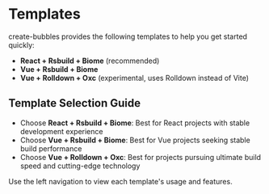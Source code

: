 # Templates

create-bubbles provides the following templates to help you get started quickly:

- **React + Rsbuild + Biome** (recommended)
- **Vue + Rsbuild + Biome**
- **Vue + Rolldown + Oxc** (experimental, uses Rolldown instead of Vite)

## Template Selection Guide

- Choose **React + Rsbuild + Biome**: Best for React projects with stable development experience
- Choose **Vue + Rsbuild + Biome**: Best for Vue projects seeking stable build performance
- Choose **Vue + Rolldown + Oxc**: Best for projects pursuing ultimate build speed and cutting-edge technology

Use the left navigation to view each template's usage and features.
